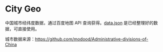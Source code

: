 # City Geo

中国城市经纬度数据，通过百度地图 API 查询获得。[data.json](https://github.com/88250/city-geo/blob/master/data.json) 是已经整理好的数据，可直接使用。

城市数据来源：https://github.com/modood/Administrative-divisions-of-China
